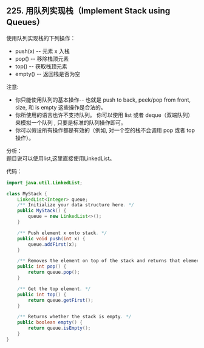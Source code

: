 ## 225. 用队列实现栈（Implement Stack using Queues）  
使用队列实现栈的下列操作：

* push(x) -- 元素 x 入栈
* pop() -- 移除栈顶元素
* top() -- 获取栈顶元素
* empty() -- 返回栈是否为空  

注意:

* 你只能使用队列的基本操作-- 也就是 push to back, peek/pop from front, size, 和 is empty 这些操作是合法的。
* 你所使用的语言也许不支持队列。 你可以使用 list 或者 deque（双端队列）来模拟一个队列 , 只要是标准的队列操作即可。
* 你可以假设所有操作都是有效的（例如, 对一个空的栈不会调用 pop 或者 top 操作）。

分析：  
题目说可以使用list,这里直接使用LinkedList。

代码：
```java
import java.util.LinkedList;

class MyStack {
    LinkedList<Integer> queue;
    /** Initialize your data structure here. */
    public MyStack() {
        queue = new LinkedList<>();
    }

    /** Push element x onto stack. */
    public void push(int x) {
        queue.addFirst(x);
    }

    /** Removes the element on top of the stack and returns that element. */
    public int pop() {
        return queue.pop();
    }

    /** Get the top element. */
    public int top() {
        return queue.getFirst();
    }

    /** Returns whether the stack is empty. */
    public boolean empty() {
        return queue.isEmpty();
    }
}
```